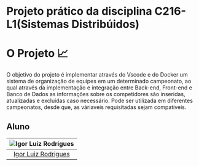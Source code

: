 # Projeto prático da disciplina C216-L1(Sistemas Distribúidos)

# O Projeto 📈
O objetivo do projeto é implementar através do Vscode e do Docker um sistema de organização de equipes em um determinado campeonato, ao qual através da implementação e integração entre Back-end, Front-end e Banco de Dados as informações sobre os competidores são inseridas, atualizadas e excluídas caso necessário. Pode ser utilizada em diferentes campeonatos, desde que, as váriaveis requisitadas sejam compatíveis.

## Aluno
| ![Igor Luiz Rodrigues](https://avatars.githubusercontent.com/u/89806466?s=400&u=e8107d3d169b3775f289e49470b097b45d778d68&v=4) |
|:--:|
| [Igor Luiz Rodrigues](https://github.com/igu1nho) |
